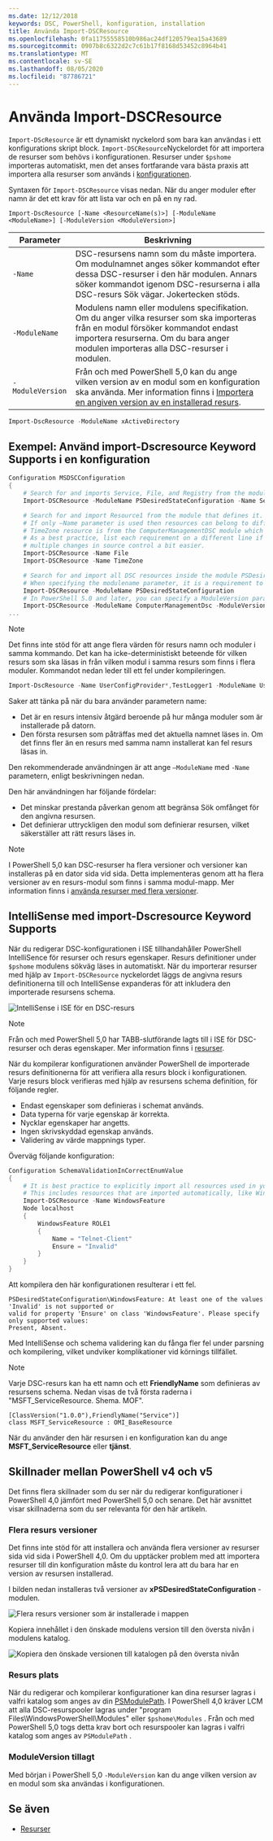 ```yaml
---
ms.date: 12/12/2018
keywords: DSC, PowerShell, konfiguration, installation
title: Använda Import-DSCResource
ms.openlocfilehash: 0fa11755558510b986ac24df120579ea15a43689
ms.sourcegitcommit: 0907b8c6322d2c7c61b17f8168d53452c8964b41
ms.translationtype: MT
ms.contentlocale: sv-SE
ms.lasthandoff: 08/05/2020
ms.locfileid: "87786721"
---
```

# <a name="using-import-dscresource"></a>Använda Import-DSCResource

`Import-DScResource` är ett dynamiskt nyckelord som bara kan användas i ett konfigurations skript block. `Import-DSCResource`Nyckelordet för att importera de resurser som behövs i konfigurationen.
Resurser under `$pshome` importeras automatiskt, men det anses fortfarande vara bästa praxis att importera alla resurser som används i [konfigurationen](Configurations.md).

Syntaxen för `Import-DSCResource` visas nedan. När du anger moduler efter namn är det ett krav för att lista var och en på en ny rad.

```syntax
Import-DscResource [-Name <ResourceName(s)>] [-ModuleName <ModuleName>] [-ModuleVersion <ModuleVersion>]
```

|    Parameter     |                                                                                                                      Beskrivning                                                                                                                      |
| ---------------- | ----------------------------------------------------------------------------------------------------------------------------------------------------------------------------------------------------------------------------------------------------- |
| `-Name`          | DSC-resursens namn som du måste importera. Om modulnamnet anges söker kommandot efter dessa DSC-resurser i den här modulen. Annars söker kommandot igenom DSC-resurserna i alla DSC-resurs Sök vägar. Jokertecken stöds. |
| `-ModuleName`    | Modulens namn eller modulens specifikation.  Om du anger vilka resurser som ska importeras från en modul försöker kommandot endast importera resurserna. Om du bara anger modulen importeras alla DSC-resurser i modulen.            |
| `-ModuleVersion` | Från och med PowerShell 5,0 kan du ange vilken version av en modul som en konfiguration ska använda. Mer information finns i [Importera en angiven version av en installerad resurs](sxsresource.md).                                                    |

```powershell
Import-DscResource -ModuleName xActiveDirectory
```

## <a name="example-use-import-dscresource-within-a-configuration"></a>Exempel: Använd import-Dscresource Keyword Supports i en konfiguration

```powershell
Configuration MSDSCConfiguration
{
    # Search for and imports Service, File, and Registry from the module PSDesiredStateConfiguration.
    Import-DSCResource -ModuleName PSDesiredStateConfiguration -Name Service, File, Registry

    # Search for and import Resource1 from the module that defines it.
    # If only –Name parameter is used then resources can belong to different PowerShell modules as well.
    # TimeZone resource is from the ComputerManagementDSC module which is not installed by default.
    # As a best practice, list each requirement on a different line if possible.  This makes reviewing
    # multiple changes in source control a bit easier.
    Import-DSCResource -Name File
    Import-DSCResource -Name TimeZone

    # Search for and import all DSC resources inside the module PSDesiredStateConfiguration.
    # When specifying the modulename parameter, it is a requirement to list each on a new line.
    Import-DSCResource -ModuleName PSDesiredStateConfiguration
    # In PowerShell 5.0 and later, you can specify a ModuleVersion parameter
    Import-DSCResource -ModuleName ComputerManagementDsc -ModuleVersion 6.0.0.0
...
```

> [!NOTE]
> Det finns inte stöd för att ange flera värden för resurs namn och moduler i samma kommando.
> Det kan ha icke-deterministiskt beteende för vilken resurs som ska läsas in från vilken modul i samma resurs som finns i flera moduler. Kommandot nedan leder till ett fel under kompileringen.
>
> ```powershell
> Import-DscResource -Name UserConfigProvider*,TestLogger1 -ModuleName UserConfigProv,PsModuleForTestLogger
> ```

Saker att tänka på när du bara använder parametern name:

- Det är en resurs intensiv åtgärd beroende på hur många moduler som är installerade på datorn.
- Den första resursen som påträffas med det aktuella namnet läses in. Om det finns fler än en resurs med samma namn installerat kan fel resurs läsas in.

Den rekommenderade användningen är att ange `–ModuleName` med `-Name` parametern, enligt beskrivningen nedan.

Den här användningen har följande fördelar:

- Det minskar prestanda påverkan genom att begränsa Sök omfånget för den angivna resursen.
- Det definierar uttryckligen den modul som definierar resursen, vilket säkerställer att rätt resurs läses in.

> [!NOTE]
> I PowerShell 5,0 kan DSC-resurser ha flera versioner och versioner kan installeras på en dator sida vid sida. Detta implementeras genom att ha flera versioner av en resurs-modul som finns i samma modul-mapp. Mer information finns i [använda resurser med flera versioner](sxsresource.md).

## <a name="intellisense-with-import-dscresource"></a>IntelliSense med import-Dscresource Keyword Supports

När du redigerar DSC-konfigurationen i ISE tillhandahåller PowerShell IntelliSence för resurser och resurs egenskaper. Resurs definitioner under `$pshome` modulens sökväg läses in automatiskt.
När du importerar resurser med hjälp av `Import-DSCResource` nyckelordet läggs de angivna resurs definitionerna till och IntelliSense expanderas för att inkludera den importerade resursens schema.

![IntelliSense i ISE för en DSC-resurs](media/import-dscresource/resource-intellisense.png)

> [!NOTE]
> Från och med PowerShell 5,0 har TABB-slutförande lagts till i ISE för DSC-resurser och deras egenskaper. Mer information finns i [resurser](../resources/resources.md).

När du kompilerar konfigurationen använder PowerShell de importerade resurs definitionerna för att verifiera alla resurs block i konfigurationen. Varje resurs block verifieras med hjälp av resursens schema definition, för följande regler.

- Endast egenskaper som definieras i schemat används.
- Data typerna för varje egenskap är korrekta.
- Nycklar egenskaper har angetts.
- Ingen skrivskyddad egenskap används.
- Validering av värde mappnings typer.

Överväg följande konfiguration:

```powershell
Configuration SchemaValidationInCorrectEnumValue
{
    # It is best practice to explicitly import all resources used in your Configuration.
    # This includes resources that are imported automatically, like WindowsFeature.
    Import-DSCResource -Name WindowsFeature
    Node localhost
    {
        WindowsFeature ROLE1
        {
            Name = "Telnet-Client"
            Ensure = "Invalid"
        }
    }
}
```

Att kompilera den här konfigurationen resulterar i ett fel.

```Output
PSDesiredStateConfiguration\WindowsFeature: At least one of the values 'Invalid' is not supported or
valid for property 'Ensure' on class 'WindowsFeature'. Please specify only supported values:
Present, Absent.
```

Med IntelliSense och schema validering kan du fånga fler fel under parsning och kompilering, vilket undviker komplikationer vid körnings tillfället.

> [!NOTE]
> Varje DSC-resurs kan ha ett namn och ett **FriendlyName** som definieras av resursens schema. Nedan visas de två första raderna i "MSFT_ServiceResource. Shema. MOF".
>
> ```syntax
> [ClassVersion("1.0.0"),FriendlyName("Service")]
> class MSFT_ServiceResource : OMI_BaseResource
> ```
>
> När du använder den här resursen i en konfiguration kan du ange **MSFT_ServiceResource** eller **tjänst**.

## <a name="powershell-v4-and-v5-differences"></a>Skillnader mellan PowerShell v4 och v5

Det finns flera skillnader som du ser när du redigerar konfigurationer i PowerShell 4,0 jämfört med PowerShell 5,0 och senare. Det här avsnittet visar skillnaderna som du ser relevanta för den här artikeln.

### <a name="multiple-resource-versions"></a>Flera resurs versioner

Det finns inte stöd för att installera och använda flera versioner av resurser sida vid sida i PowerShell 4,0. Om du upptäcker problem med att importera resurser till din konfiguration måste du kontrol lera att du bara har en version av resursen installerad.

I bilden nedan installeras två versioner av **xPSDesiredStateConfiguration** -modulen.

![Flera resurs versioner som är installerade i mappen](media/import-dscresource/multiple-resource-versions-broken.png)

Kopiera innehållet i den önskade modulens version till den översta nivån i modulens katalog.

![Kopiera den önskade versionen till katalogen på den översta nivån](media/import-dscresource/multiple-resource-versions-fixed.png)

### <a name="resource-location"></a>Resurs plats

När du redigerar och kompilerar konfigurationer kan dina resurser lagras i valfri katalog som anges av din [PSModulePath](/powershell/scripting/developer/module/modifying-the-psmodulepath-installation-path).
I PowerShell 4,0 kräver LCM att alla DSC-resurspooler lagras under "program Files\WindowsPowerShell\Modules" eller `$pshome\Modules` . Från och med PowerShell 5,0 togs detta krav bort och resurspooler kan lagras i valfri katalog som anges av `PSModulePath` .

### <a name="moduleversion-added"></a>ModuleVersion tillagt

Med början i PowerShell 5,0 `-ModuleVersion` kan du ange vilken version av en modul som ska användas i konfigurationen.

## <a name="see-also"></a>Se även

- [Resurser](../resources/resources.md)
